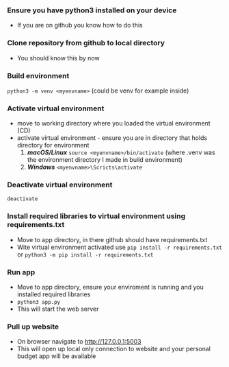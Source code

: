 ### Ensure you have python3 installed on your device
- If you are on github you know how to do this
  
### Clone repository from github to local directory
- You should know this by now

### Build environment
```python3 -m venv <myenvname>``` (could be venv for example inside)

### Activate virtual environment
- move to working directory where you loaded the virtual environment (CD)
- activate virtual environment - ensure you are in directory that holds directory for environment
   1. ***macOS/Linux*** ```source <myenvname>/bin/activate``` (where .venv was the environment directory I made in build environment)
   2. ***Windows*** ```<myenvname>\Scricts\activate```

### Deactivate virtual environment
```deactivate```

### Install required libraries to virtual environment using requirements.txt

- Move to app directory, in there github should have requirements.txt
- Wite virtual environment activated use ```pip install -r requirements.txt``` or ```python3 -m pip install -r requirements.txt```

### Run app

- Move to app directory, ensure your enviroment is running and you installed required libraries
- ```python3 app.py```
- This will start the web server

### Pull up website

- On browser navigate to http://127.0.0.1:5003
- This will open up local only connection to website and your personal budget app will be available


